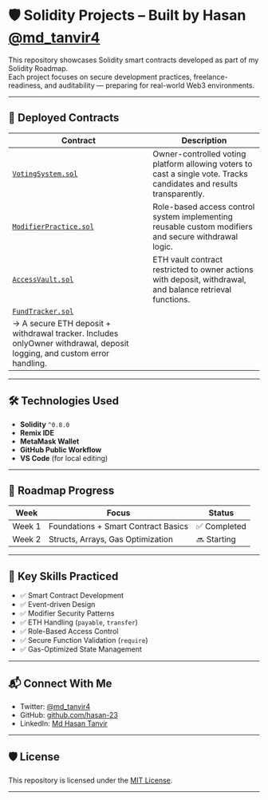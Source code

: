 # 🛡️ Solidity Projects – Built by Hasan [@md_tanvir4](https://x.com/md_tanvir4)

This repository showcases Solidity smart contracts developed as part of my Solidity Roadmap.  
Each project focuses on secure development practices, freelance-readiness, and auditability — preparing for real-world Web3 environments.

---

## 📂 Deployed Contracts

| Contract | Description |
|----------|-------------|
| [`VotingSystem.sol`](./contracts/VotingSystem.sol) | Owner-controlled voting platform allowing voters to cast a single vote. Tracks candidates and results transparently. |
| [`ModifierPractice.sol`](./contracts/ModifierPractice.sol) | Role-based access control system implementing reusable custom modifiers and secure withdrawal logic. |
| [`AccessVault.sol`](./contracts/AccessVault.sol) | ETH vault contract restricted to owner actions with deposit, withdrawal, and balance retrieval functions. |
| [`FundTracker.sol`](./contracts/FundTracker.sol)  |
  → A secure ETH deposit + withdrawal tracker. Includes onlyOwner withdrawal, deposit logging, and custom error handling. |

---

## 🛠️ Technologies Used

- **Solidity** `^0.8.0`
- **Remix IDE**
- **MetaMask Wallet**
- **GitHub Public Workflow**
- **VS Code** (for local editing)

---

## 🚀 Roadmap Progress

| Week | Focus | Status |
|------|-------|--------|
| Week 1 | Foundations + Smart Contract Basics | ✅ Completed |
| Week 2 | Structs, Arrays, Gas Optimization | 🔜 Starting |

---

## 🧠 Key Skills Practiced

- ✅ Smart Contract Development
- ✅ Event-driven Design
- ✅ Modifier Security Patterns
- ✅ ETH Handling (`payable`, `transfer`)
- ✅ Role-Based Access Control
- ✅ Secure Function Validation (`require`)
- ✅ Gas-Optimized State Management

---

## 📬 Connect With Me

- Twitter: [@md_tanvir4](https://x.com/md_tanvir4)
- GitHub: [github.com/hasan-23](https://github.com/hasan-23)
- LinkedIn: [Md Hasan Tanvir](https://www.linkedin.com/in/md-hasan-tanvir-64390719a/)

---

## 🛡 License

This repository is licensed under the [MIT License](https://opensource.org/licenses/MIT).

---
